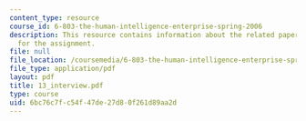 ```yaml
---
content_type: resource
course_id: 6-803-the-human-intelligence-enterprise-spring-2006
description: This resource contains information about the related paper and the guidelines
  for the assignment.
file: null
file_location: /coursemedia/6-803-the-human-intelligence-enterprise-spring-2006/6bc76c7fc54f47de27d80f261d89aa2d_13_interview.pdf
file_type: application/pdf
layout: pdf
title: 13_interview.pdf
type: course
uid: 6bc76c7f-c54f-47de-27d8-0f261d89aa2d
---
```

